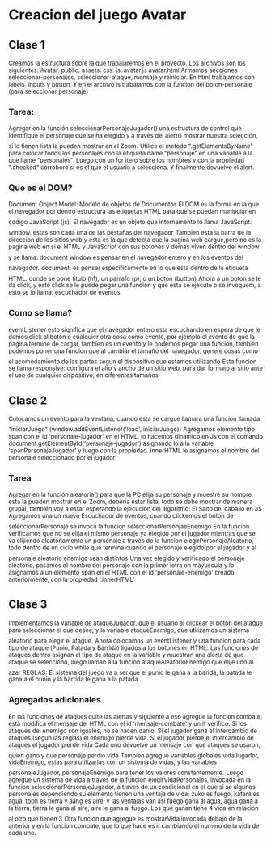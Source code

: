 # Creacion del juego Avatar
## Clase 1
<sub>
Creamos la estructura sobre la que trabajaremos en el proyecto. Los archivos son los siguientes:
Avatar:
    public:
        assets:
        css:
        js:
            avatar.js
        avatar.html
Armamos secciones seleccionar-personajes, seleccionar-ataque, mensaje y reiniciar.
En html trabajamos con labels, inputs y button.
Y en el archivo js trabajamos con la funcion del boton-personaje (para seleccionar personaje)</sub>

### Tarea: 
<sub>
Agregar en la función seleccionarPersonajeJugador() una estructura de control que identifique el personaje que se ha elegido y a través del alert() mostrar nuestra selección, si lo tienen lista la pueden mostrar en el Zoom.</sub>
<sub>
Utilice el metodo ".getElementsByName" para colocar todos los personajes con la etiqueta name "personaje" en una variable a la que llame "personajes". Luego con un for itero sobre los nombres y con la propiedad ".checked" corroboro si es el que el usuario a selecciona. Y finalmente devuelvo el alert.</sub>

### Que es el DOM?
<sub>
Document Object Model: Modelo de objetos de Documentos
El DOM es la forma en la que el navegador por dentro estructura las etiquetas HTML para que se puedan manipular en codigo JavaScript (js).</sub>
<sub>
El navegador es un objeto que internamente lo llama JavaScript: window, estas son cada una de las pestañas del navegador</sub>
<sub>
Tambien esta la barra de la direccion de los sitios web y esta es la que detecta que la pagina web cargue,pero no es la pagina web en si el HTML y JavaScript con sus botones y demas viven dentro del window y se llama: document</sub>
<sub>
window es pensar en el navegador entero y en los eventos del navegador.</sub>
<sub>
document: es pensar especificamente en lo que esta dentro de la etiqueta HTML.</sub>
<sub>
donde se pone titulo (h1), un parrafo (p), o un boton (button)</sub>
<sub>
Ahora a un boton se le da click, y este click se le puede pegar una funcion y que esta se ejecute o se invoquem, a esto se lo llama: escuchador de eventos</sub>

### Como se llama?
<sub>eventListener esto significa que el navegador entero esta escuchando en espera de que le demos click al boton o cualquier otra cosa como evento, por ejemplo el evento de que la pagina termine de cargar, tambien es un evento y le podemos pegar una funcion, tambien podemos poner una funcion que al cambiar el tamaño del navegador, genere cosas como el acomodamiento de las partes segun el dispositivo que estamos utilizando</sub>
<sub>
Esta funcion se llama responsive: configura el alto y ancho de un sitio web, para dar formato al sitio ante el uso de cualquier dispositivo, en diferentes tamaños</sub>

## Clase 2
<sub>
Colocamos un evento para la ventana, cuando esta se cargue llamara una funcion llamada "iniciarJuego" (window.addEventListener('load', iniciarJuego))</sub>
<sub>
Agregamos elemento tipo span con el id 'personaje-jugador' en el HTML, lo hacemos dinamico en Js con el comando document.getElementById('personaje-jugador') asignando lo a la variable 'spanPersonajeJugador' y luego con la propiedad .innerHTML le asignamos el nombre del personaje seleccionado por el jugador</sub>

### Tarea
<sub>
Agregar en la función aleatoria() para que la PC elija su personaje y muestre su nombre, esta la pueden mostrar en el Zoom, debería estar lista, todo se debe mostrar de manera grupal, también voy a estar esperando la ejecución del algoritmo: El Salto del caballo en JS</sub>
<sub>
Agregamos una un nuevo Escuchador de eventos, cuando clickemos el boton de seleccionarPersonaje se invoca la funcion seleccionarPersonjaeEnemigo</sub>
<sub>
En la funcion verificamos que no se elija el mismo personaje ya elegido por el jugador mientras que se va elijiendo aleatoriamente un personaje a traves de la funcion elegirPersonajeAleatorio, todo dentro de un ciclo while que termina cuando el personaje elegido por el jugador y el personaje aleatorio enemigo sean distintos</sub>
<sub>
Una vez elegido y verificado el personaje aleatorio, pasamos el nombre del personaje con la primer letra en mayuscula y lo asignamos a un elemento span en el HTML con el id 'personaje-enemigo' creado anteriormente, con la propiedad '.innerHTML'</sub>

## Clase 3
<sub>
Implementamos la variable de ataqueJugador, que el usuario al clickear el boton del ataque para seleccionar el que desee, y la variable ataqueEnemigo, que utilizamos un sistema aleatorio para elegir el ataque.</sub>
<sub>
Ahora colocamos un eventListener y una funcion para cada tipo de ataque (Punio, Patada y Barrida) ligados a los botones en HTML. 
Las funciones de ataques dentro asignan el tipo de ataque en la variable y muestran una alerta de que ataque se selecciono, luego llaman a la funcion ataqueAleatorioEnemigo que elije uno al azar</sub>
<sub>
REGLAS: El sistema del juego va a ser que el punio le gana a la barida, la patada le gana a el punio y la barrida le gana a la patada </sub>

### Agregados adicionales
<sub>
En las funciones de ataques quite las alertas y siguiente a eso agregue la funcion combate, esta modifica el mensaje del HTML con el id 'mensaje-combate' y un if verifico: 
    Si los ataques del enemigo son iguales, no se hacen danio.
    Si el jugador gana el intercambio de ataques (segun las reglas) el enemigo pierde vida.
    Si el jugador pierde el intercambio de ataques el jugador pierde vida
Cada uno devuelve un mensaje con que ataques se usaron, quien gano y que personaje perdio vida</sub>
<sub>
Tambien agregue variables globales vidaJugador, vidaEnemigo, estas para utilizarlas con un sistema de vidas, y las variables personajeJugador, personajeEnemigo para tener los valores constantemente.</sub>
<sub>
Luego agregue un sistema de vida a traves de la funcion elegirVidaPersonajes, invocada en la funcion seleccionarPersonajeJugador, a traves de un condicional en el que si se algunos personajes dependiendo su elemento tienen una ventaja de vida: zuko es fuego, katara es agua, toph es tierra y aang es aire; y las ventajas van asi fuego gana al agua, agua gana a la tierra, tierra le gana al aire, aire le gana al fuego.
Los que ganan tiene 4 vida en relacion al otro que tienen 3</sub>
<sub>
Otra funcion que agregue es mostrarVida invocada debajo de la anterior y en la funcion combate, que lo que hace es ir cambiando el numero de la vida de cada uno.</sub>



<sub>
</sub>